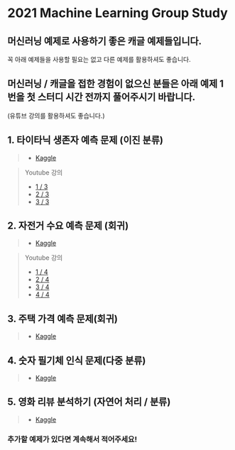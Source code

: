 # 2021 Machine Learning Group Study

## 머신러닝 예제로 사용하기 좋은 캐글 예제들입니다.   
꼭 아래 예제들을 사용할 필요는 없고 다른 예제를 활용하셔도 좋습니다.

## 머신러닝 / 캐글을 접한 경험이 없으신 분들은 아래 예제 1번을 첫 스터디 시간 전까지 풀어주시기 바랍니다.   
(유튜브 강의를 활용하셔도 좋습니다.)

## 1. 타이타닉 생존자 예측 문제 (이진 분류)
>  - [Kaggle](https://www.kaggle.com/c/titanic)

> Youtube 강의
>  - [1 / 3](https://www.youtube.com/watch?v=aqp_9HV58Ls)
>  - [2 / 3](https://www.youtube.com/watch?v=nXFXAxfdIls)
>  - [3 / 3](https://www.youtube.com/watch?v=FAP7JOECfEE)

## 2. 자전거 수요 예측 문제 (회귀)
> -  [Kaggle](https://www.kaggle.com/c/bike-sharing-demand)

> Youtube 강의
>  - [1 / 4](https://www.youtube.com/watch?v=Q_MbN-vu_2w)
>  - [2 / 4](https://www.youtube.com/watch?v=95fCw-n5uWM)
>  - [3 / 4](https://www.youtube.com/watch?v=g7EwIFXJntc)
>  - [4 / 4](https://www.youtube.com/watch?v=woSEc5d_skE)

## 3. 주택 가격 예측 문제(회귀)
>  - [Kaggle](https://www.kaggle.com/c/house-prices-advanced-regression-techniques)

## 4. 숫자 필기체 인식 문제(다중 분류)
>  - [Kaggle](https://www.kaggle.com/c/digit-recognizer)

## 5. 영화 리뷰 분석하기 (자연어 처리 / 분류)
>  - [Kaggle](https://www.kaggle.com/c/word2vec-nlp-tutorial)

### 추가할 예제가 있다면 계속해서 적어주세요!
